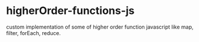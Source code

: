 # higherOrder-functions-js
custom implementation of some of higher order function javascript like map, filter, forEach, reduce.

